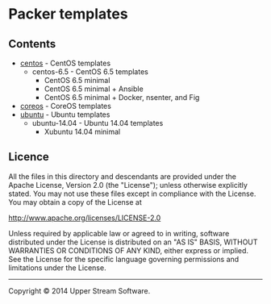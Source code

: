 # Packer templates

## Contents

* [centos](centos/README.mdown) - CentOS templates
	* centos-6.5 - CentOS 6.5 templates
		* CentOS 6.5 minimal
		* CentOS 6.5 minimal + Ansible
		* CentOS 6.5 minimal + Docker, nsenter, and Fig
* [coreos](coreos/README.mdown) - CoreOS templates
* [ubuntu](ubuntu/README.mdown) - Ubuntu templates
	* ubuntu-14.04 - Ubuntu 14.04 templates
		* Xubuntu 14.04 minimal

## Licence

All the files in this directory and descendants are provided under the Apache License,
Version 2.0 (the "License"); unless otherwise explicitly stated.  You may not use these
files except in compliance with the License.  You may obtain a copy of the License at

   <http://www.apache.org/licenses/LICENSE-2.0>

Unless required by applicable law or agreed to in writing, software distributed under
the License is distributed on an "AS IS" BASIS, WITHOUT WARRANTIES OR CONDITIONS OF ANY
KIND, either express or implied.  See the License for the specific language governing
permissions and limitations under the License.

- - -

Copyright &copy; 2014 Upper Stream Software.
